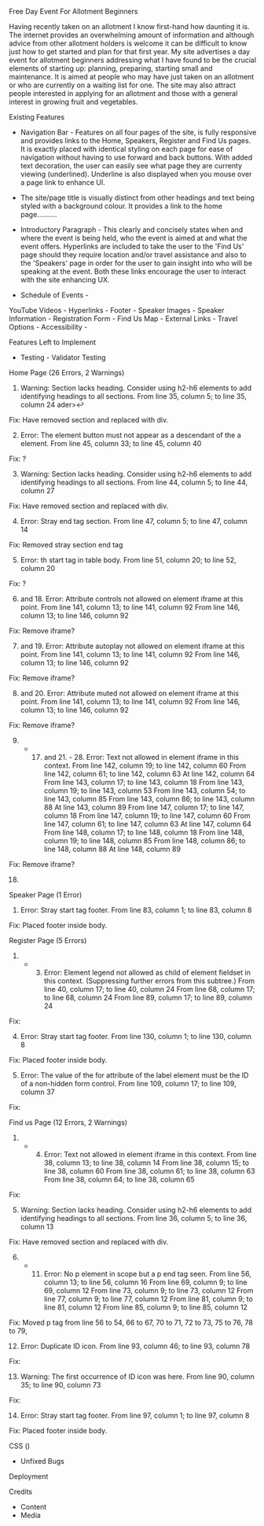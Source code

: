 Free Day Event For Allotment Beginners

Having recently taken on an allotment I know first-hand how daunting it is. The internet provides an overwhelming 
amount of information and although advice from other allotment holders is welcome it can be difficult to know
just how to get started and plan for that first year. My site advertises a day event for allotment beginners
addressing what I have found to be the crucial elements of starting up: planning, preparing, starting small and
maintenance. It is aimed at people who may have just taken on an allotment or who are currently on a waiting list 
for one. The site may also attract people interested in applying for an allotment and those with a general 
interest in growing fruit and vegetables.

Existing Features

- Navigation Bar - Features on all four pages of the site, is fully responsive and provides links to the Home,
Speakers, Register and Find Us pages. It is exactly placed with identical styling on each page for ease of
navigation without having to use forward and back buttons. With added text decoration, the user can easily see 
what page they are currenty viewing (underlined). Underline is also displayed when you mouse over a page link to 
enhance UI.

- The site/page title is visually distinct from other headings and text being styled with a background colour. It
provides a link to the home page..........

- Introductory Paragraph - This clearly and concisely states when and where the event is being held, who the 
event is aimed at and what the event offers. Hyperlinks are included to take the user to the 'Find Us' page should
they require location and/or travel assistance and also to the 'Speakers' page in order for the user to gain insight
into who will be speaking at the event. Both these links encourage the user to interact with the site enhancing UX.

- Schedule of Events - 

YouTube Videos -
Hyperlinks -
Footer -
Speaker Images -
Speaker Information -
Registration Form -
Find Us Map -
External Links -
Travel Options -
Accessibility -

Features Left to Implement

- Testing - Validator Testing

Home Page (26 Errors, 2 Warnings)

1. Warning: Section lacks heading. Consider using h2-h6 elements to add identifying headings to all sections.
From line 35, column 5; to line 35, column 24
ader>↩   

Fix: Have removed section and replaced with div.

2. Error: The element button must not appear as a descendant of the a element.
From line 45, column 33; to line 45, column 40

Fix: ?

3. Warning: Section lacks heading. Consider using h2-h6 elements to add identifying headings to all sections.
From line 44, column 5; to line 44, column 27

Fix: Have removed section and replaced with div.

4. Error: Stray end tag section.
From line 47, column 5; to line 47, column 14

Fix: Removed stray section end tag

5. Error: th start tag in table body.
From line 51, column 20; to line 52, column 20

Fix: ?

6. and 18. Error: Attribute controls not allowed on element iframe at this point.
From line 141, column 13; to line 141, column 92
From line 146, column 13; to line 146, column 92

Fix: Remove iframe?

7. and 19. Error: Attribute autoplay not allowed on element iframe at this point.
From line 141, column 13; to line 141, column 92
From line 146, column 13; to line 146, column 92

Fix: Remove iframe?

8. and 20. Error: Attribute muted not allowed on element iframe at this point.
From line 141, column 13; to line 141, column 92
From line 146, column 13; to line 146, column 92

Fix: Remove iframe?

9. - 17. and 21. - 28. Error: Text not allowed in element iframe in this context.
From line 142, column 19; to line 142, column 60
From line 142, column 61; to line 142, column 63
At line 142, column 64
From line 143, column 17; to line 143, column 18
From line 143, column 19; to line 143, column 53
From line 143, column 54; to line 143, column 85
From line 143, column 86; to line 143, column 88
At line 143, column 89
From line 147, column 17; to line 147, column 18
From line 147, column 19; to line 147, column 60
From line 147, column 61; to line 147, column 63
At line 147, column 64
From line 148, column 17; to line 148, column 18
From line 148, column 19; to line 148, column 85
From line 148, column 86; to line 148, column 88
At line 148, column 89

Fix: Remove iframe?

18. 

Speaker Page (1 Error)

1. Error: Stray start tag footer.
From line 83, column 1; to line 83, column 8

Fix: Placed footer inside body.

Register Page (5 Errors)

1. - 3. Error: Element legend not allowed as child of element fieldset in this context. (Suppressing further errors from this subtree.)
From line 40, column 17; to line 40, column 24
From line 68, column 17; to line 68, column 24
From line 89, column 17; to line 89, column 24

Fix: 

4. Error: Stray start tag footer.
From line 130, column 1; to line 130, column 8

Fix: Placed footer inside body.

5. Error: The value of the for attribute of the label element must be the ID of a non-hidden form control.
From line 109, column 17; to line 109, column 37

Fix: 

Find us Page (12 Errors, 2 Warnings)

1. - 4. Error: Text not allowed in element iframe in this context.
From line 38, column 13; to line 38, column 14
From line 38, column 15; to line 38, column 60
From line 38, column 61; to line 38, column 63
From line 38, column 64; to line 38, column 65

Fix:

5. Warning: Section lacks heading. Consider using h2-h6 elements to add identifying headings to all sections.
From line 36, column 5; to line 36, column 13

Fix: Have removed section and replaced with div.

6. - 11. Error: No p element in scope but a p end tag seen.
From line 56, column 13; to line 56, column 16
From line 69, column 9; to line 69, column 12
From line 73, column 9; to line 73, column 12
From line 77, column 9; to line 77, column 12
From line 81, column 9; to line 81, column 12
From line 85, column 9; to line 85, column 12

Fix: Moved p tag from line 56 to 54, 66 to 67, 70 to 71, 72 to 73, 75 to 76, 78 to 79,

12. Error: Duplicate ID icon.
From line 93, column 46; to line 93, column 78

Fix: 

13. Warning: The first occurrence of ID icon was here.
From line 90, column 35; to line 90, column 73

Fix: 

14. Error: Stray start tag footer.
From line 97, column 1; to line 97, column 8

Fix: Placed footer inside body.

CSS ()


- Unfixed Bugs

Deployment

Credits
- Content
- Media









